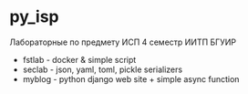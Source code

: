 # py_isp
Лабораторные по предмету ИСП 4 семестр ИИТП БГУИР
- fstlab - docker & simple script
- seclab - json, yaml, toml, pickle serializers
- myblog - python django web site + simple async function 

